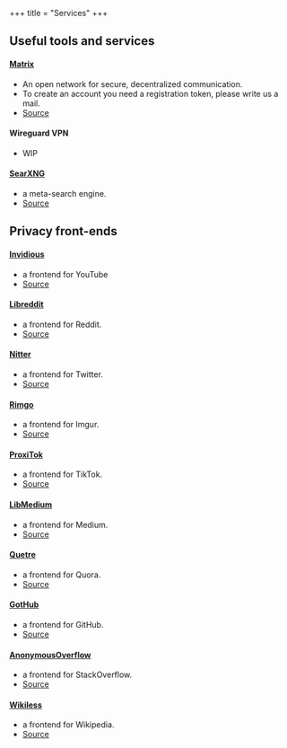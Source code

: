 +++
title = "Services"
+++

## Useful tools and services
#### [Matrix](https://chat.hackerhöhle.org)
- An open network for secure, decentralized communication.
- To create an account you need a registration token, please write us a mail.
- [Source](https://github.com/matrix-org/synapse)
#### Wireguard VPN
- WIP
#### [SearXNG](https://searxng.hackerhöhle.org)
- a meta-search engine.
- [Source](https://github.com/searxng/searxng)
## Privacy front-ends
#### [Invidious](https://invidious.hackerhöhle.org)
- a frontend for YouTube
- [Source](https://github.com/iv-org/invidious)
#### [Libreddit](https://libreddit.hackerhöhle.org)
- a frontend for Reddit.
- [Source](https://github.com/libreddit/libreddit)
#### [Nitter](https://nitter.hackerhöhle.org)
- a frontend for Twitter.
- [Source](https://github.com/zedeus/nitter)
#### [Rimgo](https://rimgo.hackerhöhle.org)
- a frontend for Imgur.
- [Source](https://codeberg.org/video-prize-ranch/rimgo#user-content-environment-variables)
#### [ProxiTok](https://proxitok.hackerhöhle.org)
- a frontend for TikTok.
- [Source](https://github.com/pablouser1/ProxiTok)
#### [LibMedium](https://libmedium.hackerhöhle.org)
- a frontend for Medium.
- [Source](https://github.com/realaravinth/libmedium)
#### [Quetre](https://quetre.hackerhöhle.org)
- a frontend for Quora.
- [Source](https://github.com/zyachel/quetre)
#### [GotHub](https://gothub.hackerhöhle.org)
- a frontend for GitHub.
- [Source](https://codeberg.org/gothub/gothub)
#### [AnonymousOverflow](https://overflow.hackerhöhle.org)
- a frontend for StackOverflow.
- [Source](https://github.com/httpjamesm/AnonymousOverflow)
#### [Wikiless](https://Wikiless.hackerhöhle.org)
- a frontend for Wikipedia.
- [Source](https://github.com/Metastem/wikiless)
